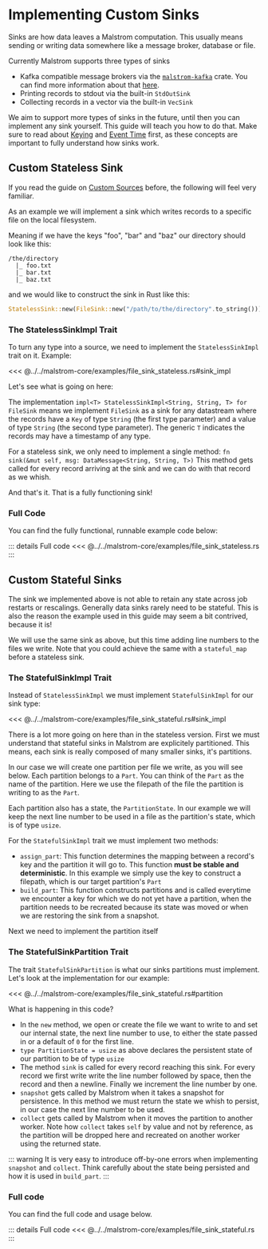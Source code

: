 # Implementing Custom Sinks

Sinks are how data leaves a Malstrom computation. This usually means sending or writing data
somewhere like a message broker, database or file.

Currently Malstrom supports three types of sinks

- Kafka compatible message brokers via the [`malstrom-kafka`](docs.rs/malstrom-kafka) crate. You can find more
information about that [here](./Kafka.md).
- Printing records to stdout via the built-in `StdOutSink`
- Collecting records in a vector via the built-in `VecSink`

We aim to support more types of sinks in the future, until then you can implement any sink yourself.
This guide will teach you how to do that.
Make sure to read about [Keying](./KeyedStreams.md) and [Event Time](./TimelyProcessing.md)
first, as these concepts are important to fully understand how sinks work.

## Custom Stateless Sink

If you read the guide on [Custom Sources](./CustomSources.md) before, the following will feel very
familiar.

As an example we will implement a sink which writes records to a specific file on the local
filesystem.

Meaning if we have the keys "foo", "bar" and "baz" our directory should look like this:

```
/the/directory
  |_ foo.txt
  |_ bar.txt
  |_ baz.txt
```

and we would like to construct the sink in Rust like this:

```rs
StatelessSink::new(FileSink::new("/path/to/the/directory".to_string()))
```

### The StatelessSinkImpl Trait

To turn any type into a source, we need to implement the `StatelessSinkImpl` trait on it.
Example:

<<< @../../malstrom-core/examples/file_sink_stateless.rs#sink_impl

Let's see what is going on here:

The implementation `impl<T> StatelessSinkImpl<String, String, T> for FileSink` means we implement
`FileSink` as a sink for any datastream where the records have a `Key` of type `String`
(the first type parameter) and a value of type `String` (the second type parameter).
The generic `T` indicates the records may have a timestamp of any type.

For a stateless sink, we only need to implement a single method: `fn sink(&mut self, msg: DataMessage<String, String, T>)`
This method gets called for every record arriving at the sink and we can do with that record as we
whish.

And that's it. That is a fully functioning sink!

### Full Code

You can find the fully functional, runnable example code below:

::: details Full code
<<< @../../malstrom-core/examples/file_sink_stateless.rs
:::

## Custom Stateful Sinks

The sink we implemented above is not able to retain any state across job restarts or rescalings.
Generally data sinks rarely need to be stateful. This is also the reason the example used in
this guide may seem a bit contrived, because it is!

We will use the same sink as above, but this time adding line numbers to the files we write.
Note that you could achieve the same with a `stateful_map` before a stateless sink.

### The StatefulSinkImpl Trait

Instead of `StatelessSinkImpl` we must implement `StatefulSinkImpl` for our sink type:

<<< @../../malstrom-core/examples/file_sink_stateful.rs#sink_impl

There is a lot more going on here than in the stateless version.
First we must understand that stateful sinks in Malstrom are explicitely partitioned. This means,
each sink is really composed of many smaller sinks, it's partitions.

In our case we will create one partition per file we write, as you will see below. Each partition
belongs to a `Part`. You can think of the `Part` as the name of the partition.
Here we use the filepath of the file the partition is writing to as the `Part`.

Each partition also has a state, the `PartitionState`. In our example we will keep the next line
number to be used in a file as the partition's state, which is of type `usize`.

For the `StatefulSinkImpl` trait we must implement two methods:

- `assign_part`: This function determines the mapping between a record's key and the partition it
will go to. This function **must be stable and deterministic**. In this example we simply use the
key to construct a filepath, which is our target partition's `Part`
- `build_part`: This function constructs partitions and is called everytime we encounter a key for
which we do not yet have a partition, when the partition needs to be recreated because its state
was moved or when we are restoring the sink from a snapshot.

Next we need to implement the partition itself

### The StatefulSinkPartition Trait

The trait `StatefulSinkPartition` is what our sinks partitions must implement. Let's look at the
implementation for our example:

<<< @../../malstrom-core/examples/file_sink_stateful.rs#partition

What is happening in this code?

- In the `new` method, we open or create the file we want to write to and set our internal state,
  the next line number to use, to either the state passed in or a default of `0` for the first line.
- `type PartitionState = usize` as above declares the persistent state of our partition to be of
  type `usize`
- The method `sink` is called for every record reaching this sink. For every record we first write
  write the line number followed by space, then the record and then a newline. Finally we increment
  the line number by one.
- `snapshot` gets called by Malstrom when it takes a snapshot for persistence. In this method we must
  return the state we whish to persist, in our case the next line number to be used.
- `collect` gets called by Malstrom when it moves the partition to another worker. Note how `collect`
  takes `self` by value and not by reference, as the partition will be dropped here and recreated
  on another worker using the returned state.

::: warning
It is very easy to introduce off-by-one errors when implementing `snapshot` and `collect`.
Think carefully about the state being persisted and how it is used in `build_part`.
:::

### Full code

You can find the full code and usage below.

::: details Full code
<<< @../../malstrom-core/examples/file_sink_stateful.rs
:::